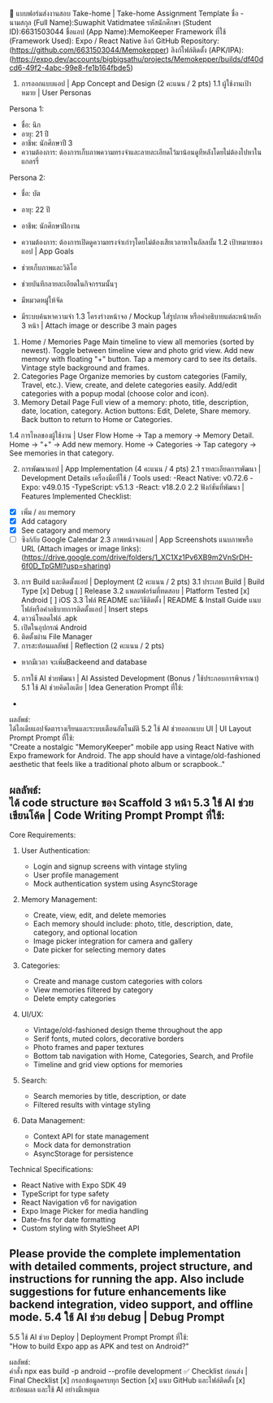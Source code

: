 📱 แบบฟอร์มส่งงานสอบ Take-home | Take-home Assignment Template
ชื่อ - นามสกุล (Full Name):Suwaphit Vatidmatee
รหัสนักศึกษา (Student ID):6631503044
ชื่อแอป (App Name):MemoKeeper
Framework ที่ใช้ (Framework Used): Expo / React Native 
ลิงก์ GitHub Repository: (https://github.com/6631503044/Memokepper)
ลิงก์ไฟล์ติดตั้ง (APK/IPA): (https://expo.dev/accounts/bigbigsathu/projects/Memokepper/builds/df40dcd6-49f2-4abc-99e8-fe1b164fbde5)

1. การออกแบบแอป | App Concept and Design (2 คะแนน / 2 pts)
1.1 ผู้ใช้งานเป้าหมาย | User Personas

Persona 1:  
- ชื่อ: นิก
- อายุ: 21 ปี  
- อาชีพ: นักศึกษาปี 3  
- ความต้องการ: ต้องการเก็บภาพความทรงจำและลายละเอียดไว้มาน้อนดูทีหลังโดยไม่ต้องไปหาในแกลรรี่

Persona 2:  
- ชื่อ: บัต  
- อายุ: 22 ปี  
- อาชีพ: นักศึกษาฝึกงาน  
- ความต้องการ: ต้องการเปิดดูความทรงจำเก่าๆโดยไม่ต้องเสียเวลาหาในอัลลบั้ม
1.2 เป้าหมายของแอป | App Goals

- ช่วยเก็บภาพและวิดิโอ
- ช่วยบันทึกลายละเอียดในกิจกรรมนั้นๆ
- มีหมวดหมู่ให้จัด
- มีระบบค้นหาความจำ
1.3 โครงร่างหน้าจอ / Mockup
ใส่รูปภาพ หรือคำอธิบายแต่ละหน้าหลัก 3 หน้า | Attach image or describe 3 main pages
1. Home / Memories Page
Main timeline to view all memories (sorted by newest).
Toggle between timeline view and photo grid view.
Add new memory with floating "+" button.
Tap a memory card to see its details.
Vintage style background and frames.
2. Categories Page
Organize memories by custom categories (Family, Travel, etc.).
View, create, and delete categories easily.
Add/edit categories with a popup modal (choose color and icon).
3. Memory Detail Page
Full view of a memory: photo, title, description, date, location, category.
Action buttons: Edit, Delete, Share memory.
Back button to return to Home or Categories.


1.4 การไหลของผู้ใช้งาน | User Flow
Home → Tap a memory → Memory Detail.
Home → "+" → Add new memory.
Home → Categories → Tap category → See memories in that category.

2. การพัฒนาแอป | App Implementation (4 คะแนน / 4 pts)
2.1 รายละเอียดการพัฒนา | Development Details
เครื่องมือที่ใช้ / Tools used:
-React Native: v0.72.6
-Expo: v49.0.15
-TypeScript: v5.1.3
-React: v18.2.0
2.2 ฟังก์ชันที่พัฒนา | Features Implemented
Checklist:
- [x] เพิ่ม / ลบ memory
- [x] Add catagory
- [x] See catagory and memory
- [ ] ซิงก์กับ Google Calendar
2.3 ภาพหน้าจอแอป | App Screenshots
แนบภาพหรือ URL (Attach images or image links):
(https://drive.google.com/drive/folders/1_XC1Xz1Pv6XB9m2VnSrDH-6f0D_TpGMl?usp=sharing)
3. การ Build และติดตั้งแอป | Deployment (2 คะแนน / 2 pts)
3.1 ประเภท Build | Build Type
[x] Debug
[ ] Release
3.2 แพลตฟอร์มที่ทดสอบ | Platform Tested
[x] Android
[ ] iOS
3.3 ไฟล์ README และวิธีติดตั้ง | README & Install Guide
แนบไฟล์หรือคำอธิบายการติดตั้งแอป | Insert steps
1. ดาวน์โหลดไฟล์ .apk
2. เปิดในอุปกรณ์ Android
3. ติดตั้งผ่าน File Manager
4. การสะท้อนผลลัพธ์ | Reflection (2 คะแนน / 2 pts)
- หากมีเวลา จะเพิ่มBackeend and database
5. การใช้ AI ช่วยพัฒนา | AI Assisted Development (Bonus / ใช้ประกอบการพิจารณา)
5.1 ใช้ AI ช่วยคิดไอเดีย | Idea Generation
Prompt ที่ใช้:  
-

ผลลัพธ์:  
ได้ไอเดียแอปจัดตารางเรียนและระบบเตือนอัตโนมัติ
5.2 ใช้ AI ช่วยออกแบบ UI | UI Layout Prompt
Prompt ที่ใช้:  
"Create a nostalgic "MemoryKeeper" mobile app using React Native with Expo framework for Android. The app should have a vintage/old-fashioned aesthetic that feels like a traditional photo album or scrapbook.."

ผลลัพธ์:  
ได้ code structure ของ Scaffold 3 หน้า
5.3 ใช้ AI ช่วยเขียนโค้ด | Code Writing Prompt
Prompt ที่ใช้:  
-

Core Requirements:
1. User Authentication:
   - Login and signup screens with vintage styling
   - User profile management
   - Mock authentication system using AsyncStorage

2. Memory Management:
   - Create, view, edit, and delete memories
   - Each memory should include: photo, title, description, date, category, and optional location
   - Image picker integration for camera and gallery
   - Date picker for selecting memory dates

3. Categories:
   - Create and manage custom categories with colors
   - View memories filtered by category
   - Delete empty categories

4. UI/UX:
   - Vintage/old-fashioned design theme throughout the app
   - Serif fonts, muted colors, decorative borders
   - Photo frames and paper textures
   - Bottom tab navigation with Home, Categories, Search, and Profile
   - Timeline and grid view options for memories

5. Search:
   - Search memories by title, description, or date
   - Filtered results with vintage styling

6. Data Management:
   - Context API for state management
   - Mock data for demonstration
   - AsyncStorage for persistence

Technical Specifications:
- React Native with Expo SDK 49
- TypeScript for type safety
- React Navigation v6 for navigation
- Expo Image Picker for media handling
- Date-fns for date formatting
- Custom styling with StyleSheet API

Please provide the complete implementation with detailed comments, project structure, and instructions for running the app. Also include suggestions for future enhancements like backend integration, video support, and offline mode.
5.4 ใช้ AI ช่วย debug | Debug Prompt
-
5.5 ใช้ AI ช่วย Deploy | Deployment Prompt
Prompt ที่ใช้:  
"How to build Expo app as APK and test on Android?"

ผลลัพธ์:  
คำสั่ง npx eas build -p android --profile development
✅ Checklist ก่อนส่ง | Final Checklist
[x] กรอกข้อมูลครบทุก Section
[x] แนบ GitHub และไฟล์ติดตั้ง
[x] สะท้อนผล และใช้ AI อย่างมีเหตุผล
